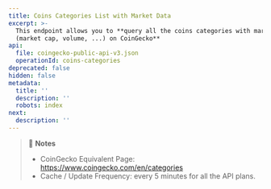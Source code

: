```yaml
---
title: Coins Categories List with Market Data
excerpt: >-
  This endpoint allows you to **query all the coins categories with market data
  (market cap, volume, ...) on CoinGecko**
api:
  file: coingecko-public-api-v3.json
  operationId: coins-categories
deprecated: false
hidden: false
metadata:
  title: ''
  description: ''
  robots: index
next:
  description: ''
---
```

> 📘 **Notes**
> 
> - CoinGecko Equivalent Page: <https://www.coingecko.com/en/categories>
> - Cache / Update Frequency: every 5 minutes for all the API plans.